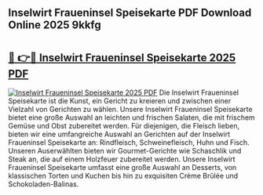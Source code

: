 ## Inselwirt Fraueninsel Speisekarte PDF Download Online 2025 9kkfg

# <h2><a href="http://gc7oh2.nevu.top/?p=Inselwirt+Fraueninsel+Speisekarte">🔗 👉🔴 Inselwirt Fraueninsel Speisekarte 2025 PDF</a></h2>

[![Inselwirt Fraueninsel Speisekarte 2025 PDF](https://i.imgur.com/dBaPXMq.png)](http://gc7oh2.nevu.top/?p=Inselwirt+Fraueninsel+Speisekarte)
Die Inselwirt Fraueninsel Speisekarte ist die Kunst, ein Gericht zu kreieren und zwischen einer Vielzahl von Gerichten zu wählen. Unsere Inselwirt Fraueninsel Speisekarte bietet eine große Auswahl an leichten und frischen Salaten, die mit frischem Gemüse und Obst zubereitet werden. Für diejenigen, die Fleisch lieben, bieten wir eine umfangreiche Auswahl an Gerichten auf der Inselwirt Fraueninsel Speisekarte an: Rindfleisch, Schweinefleisch, Huhn und Fisch. Unseren Auserwählten bieten wir Gourmet-Gerichte wie Schaschlik und Steak an, die auf einem Holzfeuer zubereitet werden. Unsere Inselwirt Fraueninsel Speisekarte umfasst eine große Auswahl an Desserts, von klassischen Torten und Kuchen bis hin zu exquisiten Crème Brûlée und Schokoladen-Balinas.
